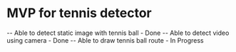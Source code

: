 
# MVP for tennis detector
  -- Able to detect static image with tennis ball - Done
  -- Able to detect video using camera - Done
  -- Able to draw tennis ball route - In Progress

